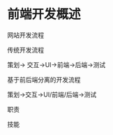 # 前端开发概述

网站开发流程

传统开发流程

策划-&gt; 交互-&gt;UI-&gt;前端-&gt;后端-&gt;测试

基于前后端分离的开发流程

策划-&gt;交互-&gt;UI\/前端\/后端-&gt;测试

职责

技能

